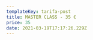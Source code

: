 ```yaml
---
templateKey: tarifa-post
title: MASTER CLASS - 35 €
price: 35
date: 2021-03-19T17:17:26.229Z
---
```

